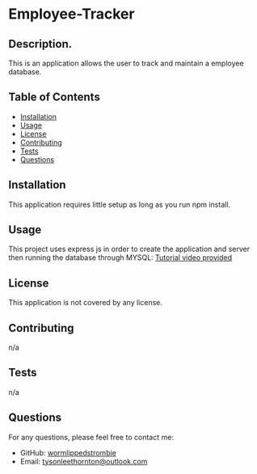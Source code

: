 # Employee-Tracker

  ## Description.
This is an application allows the user to track and maintain a employee database.

## Table of Contents
- [Installation](#installation)
- [Usage](#usage)
- [License](#license)
- [Contributing](#contributing)
- [Tests](#tests)
- [Questions](#questions)

## Installation
This application requires little setup as long as you run npm install.

## Usage
This project uses express js in order to create the application and server then running the database through MYSQL:
[Tutorial video provided](https://drive.google.com/file/d/1KWHKT27fqOghWDYNZWrHA0WF0Wv7ZQA6/view?usp=sharing)

## License


This application is not covered by any license.

## Contributing
n/a

## Tests
n/a

## Questions
For any questions, please feel free to contact me:
- GitHub: [wormlippedstrombie](https://github.com/wormlippedstrombie)
- Email: tysonleethornton@outlook.com
